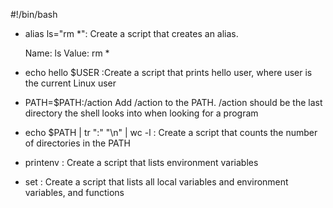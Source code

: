 #!/bin/bash
* alias ls="rm *": Create a script that creates an alias.

    Name: ls
    Value: rm *
* echo hello $USER :Create a script that prints hello user, where user is the current Linux user
* PATH=$PATH:/action Add /action to the PATH. /action should be the last directory the shell looks into when looking for a program
* echo $PATH | tr ":" "\n" | wc -l : Create a script that counts the number of directories in the PATH
* printenv : Create a script that lists environment variables
* set : Create a script that lists all local variables and environment variables, and functions 
